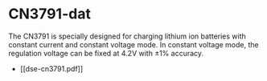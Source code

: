 
# CN3791-dat


The  CN3791  is  specially  designed  for  charging  lithium ion batteries with constant current and constant  voltage  mode.  In  constant  voltage  mode,  the regulation voltage can be fixed at 4.2V with  ±1% accuracy. 


- [[dse-cn3791.pdf]]
